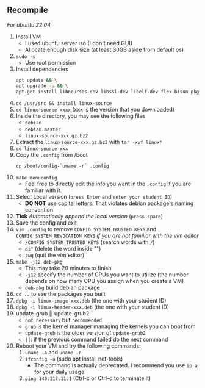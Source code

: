 ## Recompile

*For ubuntu 22.04*

1. Install VM
    - I used ubuntu server iso (I don't need GUI)
    - Allocate enough disk size (at least 30GB aside from default os)
2. `sudo -s` 
    - Use root permission
3. Install dependencies
    ```bash
    apt update && \
    apt upgrade -y && \
    apt-get install libncurses-dev libssl-dev libelf-dev flex bison pkg-config dpkg-dev libssl-dev libelf-dev dwarves -y
    ```
4. `cd /usr/src && install linux-source`
5. `cd linux-source-xxxx` (xxx is the version that you downloaded)
6. Inside the directory, you may see the following files 
    - `debian`
    - `debian.master`
    - `linux-source-xxx.gz.bz2`
7. Extract the `linux-source-xxx.gz.bz2` with `tar -xvf linux*`
8. `cd linux-source-xxx`
9. Copy the `.config` from /boot
    ```
    cp /boot/config-`uname -r` .config
    ```
10. `make menuconfig`
    - Feel free to directly edit the info you want in the `.config` if you are familiar with it.
11. Select Local version (`press Enter` and `enter your student ID`)
    - **DO NOT** use capital letters. That violates debian package's naming convention
12. **Tick** *Automatically append the local version* (`press space`)
13. Save the config and exit
14. `vim .config` to remove `CONFIG_SYSTEM_TRUSTED_KEYS` and `CONFIG_SYSTEM_REVOCATION_KEYS`
    *if you are not familiar with the vim editor*
    - `/CONFIG_SYSTEM_TRUSTED_KEYS` (search words with `/`)
    - `di"` (delete the word inside "")
    - `:wq` (quit the vim editor)
15. `make -j12 deb-pkg`
    - This may take 20 minutes to finish
    - `-j12` specify the number of CPUs you want to utilize (the number depends on how many CPU you assign when you create a VM)
    - `deb-pkg` build debian package
16. `cd ..` to see the packages you built
17. `dpkg -i linux-image-xxx.deb` (the one with your student ID)
18. `dpkg -i linux-header-xxx.deb` (the one with your student ID)
19. update-grub || update-grub2
    - `not necessary` but `recommended`
    - `grub` is the kernel manager managing the kernels you can boot from 
    - `update-grub` is the older version of `update-grub2`
    - `||`: if the previous command failed do the next command
20. Reboot your VM and try the following commands:
    1. `uname -a` and `uname -r`
    2. `ifconfig -a` (sudo apt install net-tools)
        - The command is actually deprecated. I recommend you use `ip a` for your daily usage
    3. `ping 140.117.11.1` (Ctrl-c or Ctrl-d to terminate it)
